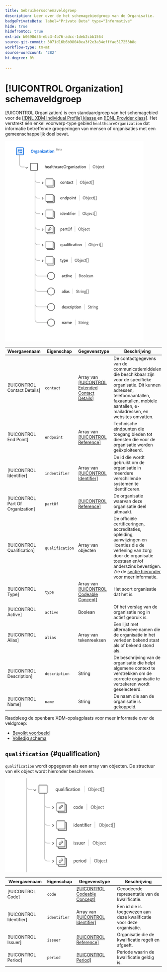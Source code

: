```yaml
---
title: Gebruikersschemaveldgroep
description: Leer over de het schemagebiedgroep van de Organisatie.
badgePrivateBeta: label="Private Beta" type="Informative"
hide: true
hidefromtoc: true
exl-id: b0698d36-ebc3-4b76-adcc-1deb2cbb1564
source-git-commit: 3071d16b6b98040ea3f2e3a34efffae517253b8e
workflow-type: tm+mt
source-wordcount: '282'
ht-degree: 0%

---
```


# [!UICONTROL Organization] schemaveldgroep

[!UICONTROL Organization] is een standaardgroep van het schemagebied voor de [[!DNL XDM Individual Profile]  klasse ](../../../classes/individual-profile.md) en [[!DNL Provider class]](../../../classes/provider.md). Het verstrekt één enkel voorwerp-type gebied `healthcareOrganization` dat informatie betreffende groeperingen van mensen of organisaties met een gemeenschappelijk doel bevat.

![ de groepsstructuur van het Gebied ](../../../images/healthcare/field-groups/organization/organization.png)

| Weergavenaam | Eigenschap | Gegevenstype | Beschrijving |
| ---| --- | --- | --- |
| [!UICONTROL Contact Details] | `contact` | Array van [[!UICONTROL Extended Contact Details]](../data-types/extended-contact-detail.md) | De contactgegevens van de communicatiemiddelen die beschikbaar zijn voor de specifieke organisatie. Dit kunnen adressen, telefoonaantallen, faxaantallen, mobiele aantallen, e-mailadressen, en websites omvatten. |
| [!UICONTROL End Point] | `endpoint` | Array van [[!UICONTROL Reference]](../data-types/reference.md) | Technische eindpunten die toegang bieden tot diensten die voor de organisatie worden geëxploiteerd. |
| [!UICONTROL Identifier] | `indentifier` | Array van [[!UICONTROL Identifier]](../data-types/identifier.md) | De id die wordt gebruikt om de organisatie in meerdere verschillende systemen te identificeren. |
| [!UICONTROL Part Of Organization] | `partOf` | [[!UICONTROL Reference]](../data-types/reference.md) | De organisatie waarvan deze organisatie deel uitmaakt. |
| [!UICONTROL Qualification] | `qualification` | Array van objecten | De officiële certificeringen, accreditaties, opleiding, aanwijzingen en licenties die de verlening van zorg door de organisatie toestaan en/of anderszins bevestigen. Zie de [ sectie hieronder ](#qualification) voor meer informatie. |
| [!UICONTROL Type] | `type` | Array van [[!UICONTROL Codeable Concept]](../data-types/codeable-concept.md) | Het soort organisatie dat het is. |
| [!UICONTROL Active] | `active` | Boolean | Of het verslag van de organisatie nog in actief gebruik is. |
| [!UICONTROL Alias] | `alias` | Array van tekenreeksen | Een lijst met alternatieve namen die de organisatie in het verleden bekend staat als of bekend stond als. |
| [!UICONTROL Description] | `description` | String | De beschrijving van de organisatie die helpt algemene context te verstrekken om de correcte organisatie te verzekeren wordt geselecteerd. |
| [!UICONTROL Name] | `name` | String | De naam die aan de organisatie is gekoppeld. |

Raadpleeg de openbare XDM-opslagplaats voor meer informatie over de veldgroep:

* [ Bevolkt voorbeeld ](https://github.com/adobe/xdm/blob/master/extensions/industry/healthcare/fhir/fieldgroups/coverage.example.1.json)
* [ Volledig schema ](https://github.com/adobe/xdm/blob/master/extensions/industry/healthcare/fhir/fieldgroups/coverage.schema.json)

## `qualification` {#qualification}

`qualification` wordt opgegeven als een array van objecten. De structuur van elk object wordt hieronder beschreven.

![ kwalificatiestructuur ](../../../images/healthcare/field-groups/organization/qualification.png)

| Weergavenaam | Eigenschap | Gegevenstype | Beschrijving |
| --- | --- | --- | --- |
| [!UICONTROL Code] | `code` | [[!UICONTROL Codeable Concept]](../data-types/codeable-concept.md) | Gecodeerde representatie van de kwalificatie. |
| [!UICONTROL Identifier] | `identifier` | Array van [[!UICONTROL Identifier]](../data-types/identifier.md) | Een id die is toegewezen aan deze kwalificatie voor deze organisatie. |
| [!UICONTROL Issuer] | `issuer` | [[!UICONTROL Reference]](../data-types/reference.md) | Organisatie die de kwalificatie regelt en afgeeft. |
| [!UICONTROL Period] | `period` | [[!UICONTROL Period]](../data-types/period.md) | Periode waarin de kwalificatie geldig is. |
